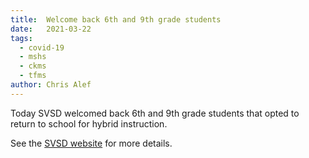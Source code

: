 ```yaml
---
title:  Welcome back 6th and 9th grade students
date:   2021-03-22
tags:
  - covid-19
  - mshs
  - ckms
  - tfms
author: Chris Alef
---
```

Today SVSD welcomed back 6th and 9th grade students that opted to return to school for hybrid instruction.

See the [SVSD website](https://www.svsd410.org/site/Default.aspx?PageType=3&DomainID=4&PageID=1&ViewID=6446ee88-d30c-497e-9316-3f8874b3e108&FlexDataID=28353) for more details.

